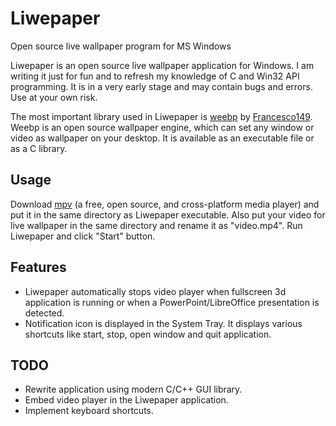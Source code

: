 # Liwepaper
Open source live wallpaper program for MS Windows

Liwepaper is an open source live wallpaper application for Windows. I am writing it just for fun and to refresh my knowledge of C and Win32 API programming. It is in a very early stage and may contain bugs and errors. Use at your own risk.

The most important library used in Liwepaper is [weebp](https://github.com/Francesco149/weebp) by [Francesco149](https://github.com/Francesco149). Weebp is an open source wallpaper engine, which can set any window or video as wallpaper on your desktop. It is available as an executable file or as a C library.

## Usage
Download [mpv](https://mpv.io/) (a free, open source, and cross-platform media player) and put it in the same directory as Liwepaper executable. Also put your video for live wallpaper in the same directory and rename it as "video.mp4". Run Liwepaper and click "Start" button.

## Features
- Liwepaper automatically stops video player when fullscreen 3d application is running or when a PowerPoint/LibreOffice presentation is detected.
- Notification icon is displayed in the System Tray. It displays various shortcuts like start, stop, open window and quit application.

## TODO
- Rewrite application using modern C/C++ GUI library.
- Embed video player in the Liwepaper application.
- Implement keyboard shortcuts.
